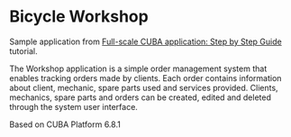 # Bicycle Workshop

Sample application from [Full-scale CUBA application: Step by Step Guide](https://github.com/cuba-platform/workshop/wiki) tutorial.

The Workshop application is a simple order management system that enables tracking orders made by clients. Each order contains information about client, mechanic, spare parts used and services provided. Clients, mechanics, spare parts and orders can be created, edited and deleted through the system user interface.

Based on CUBA Platform 6.8.1
